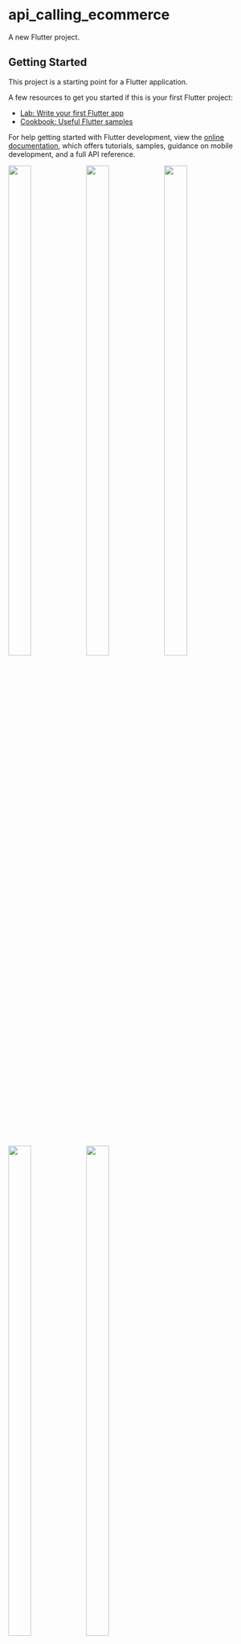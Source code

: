 # api_calling_ecommerce

A new Flutter project.

## Getting Started

This project is a starting point for a Flutter application.

A few resources to get you started if this is your first Flutter project:

- [Lab: Write your first Flutter app](https://docs.flutter.dev/get-started/codelab)
- [Cookbook: Useful Flutter samples](https://docs.flutter.dev/cookbook)

For help getting started with Flutter development, view the
[online documentation](https://docs.flutter.dev/), which offers tutorials,
samples, guidance on mobile development, and a full API reference.
<p>
   <img src="https://github.com/kaushikHadiya1234/api_calling_ecommerce/assets/119835333/0cee5e33-11ac-4fbd-981b-94dfdb39e97a" height="50%" width="30%">
   <img src="https://github.com/kaushikHadiya1234/api_calling_ecommerce/assets/119835333/5172c945-c422-4816-b72b-c71ae29cb217" height="50%" width="30%">
   <img src="https://github.com/kaushikHadiya1234/api_calling_ecommerce/assets/119835333/2386e465-b001-4117-9113-671f12522910" height="50%" width="30%">  
   <img src="https://github.com/kaushikHadiya1234/api_calling_ecommerce/assets/119835333/ebcfacf6-9af7-4061-9cc7-27d89da3687a" height="50%" width="30%">
   <img src="https://github.com/kaushikHadiya1234/api_calling_ecommerce/assets/119835333/b0deb544-f6df-493c-ae1e-151755ffa80d" height="50%" width="30%">
  </P>
  
 
  
  
  
  
  
  
  
  
  
  
